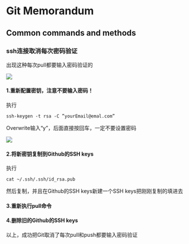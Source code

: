

# Git Memorandum

## Common commands and methods

### ssh连接取消每次密码验证

出现这种每次pull都要输入密码验证的

![](./static/password_always.png)

#### 1.重新配置密钥，注意不要输入密码！

执行

```git
ssh-keygen -t rsa -C ”yourEmail@emal.com”
```

Overwrite输入“y”，后面直接按回车，一定不要设置密码

![](./static/reset_keygen.png)

#### 2.将新密钥复制到Github的SSH keys

执行

```
cat ~/.ssh/.ssh/id_rsa.pub
```

然后复制，并且在Github的SSH keys新建一个SSH keys把刚刚复制的填进去



#### 3.重新执行pull命令



#### 4.删除旧的Github的SSH keys

以上，成功把Git取消了每次pull和push都要输入密码验证



